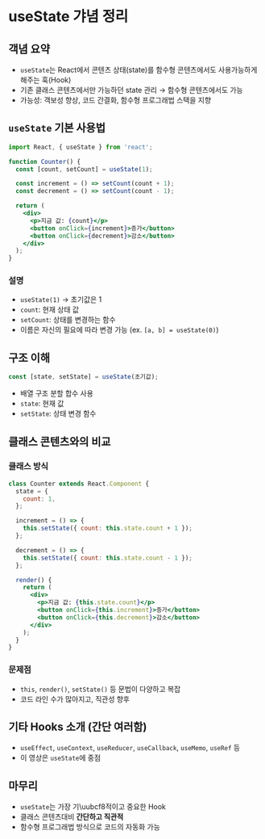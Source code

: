 # useState 갸념 정리

## 객념 요약

* `useState`는 React에서 콘텐츠 상태(state)를 함수형 콘텐츠에서도 사용가능하게 해주는 훅(Hook)
* 기존 클래스 콘텐츠에서만 가능하던 state 관리 → 함수형 콘텐츠에서도 가능
* 가능성: 객보성 향상, 코드 간결화, 함수형 프로그래법 스택을 지향

## `useState` 기본 사용법

```jsx
import React, { useState } from 'react';

function Counter() {
  const [count, setCount] = useState(1);

  const increment = () => setCount(count + 1);
  const decrement = () => setCount(count - 1);

  return (
    <div>
      <p>지금 값: {count}</p>
      <button onClick={increment}>증가</button>
      <button onClick={decrement}>감소</button>
    </div>
  );
}
```

### 설명

* `useState(1)` → 초기값은 1
* `count`: 현재 상태 값
* `setCount`: 상태를 변경하는 함수
* 이름은 자신의 필요에 따라 변경 가능 (ex. `[a, b] = useState(0)`)

## 구조 이해

```js
const [state, setState] = useState(초기값);
```

* 배열 구조 분할 합수 사용
* `state`: 현재 값
* `setState`: 상태 변경 함수

## 클래스 콘텐츠와의 비교

### 클래스 방식

```jsx
class Counter extends React.Component {
  state = {
    count: 1,
  };

  increment = () => {
    this.setState({ count: this.state.count + 1 });
  };

  decrement = () => {
    this.setState({ count: this.state.count - 1 });
  };

  render() {
    return (
      <div>
        <p>지금 값: {this.state.count}</p>
        <button onClick={this.increment}>증가</button>
        <button onClick={this.decrement}>감소</button>
      </div>
    );
  }
}
```

### 문제점

* `this`, `render()`, `setState()` 등 문법이 다양하고 복잡
* 코드 라인 수가 많아지고, 직관성 향후

## 기타 Hooks 소개 (간단 여러함)

* `useEffect`, `useContext`, `useReducer`, `useCallback`, `useMemo`, `useRef` 등
* 이 영상은 `useState`에 중점

## 마무리

* `useState`는 가장 기\uubcf8적이고 중요한 Hook
* 클래스 콘텐츠대비 **간단하고 직관적**
* 함수형 프로그래법 방식으로 코드의 자동화 가능
